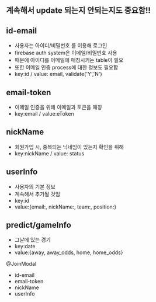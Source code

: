 ## 계속해서 update 되는지 안되는지도 중요함!!

## id-email ##
- 사용자는 아이디/비밀번호 를 이용해 로그인
- firebase auth system은 이메일/비밀번호 사용
- 때문에 아이디를 이메일에 매칭시키는 table이 필요
- 또한 이메일 인증 process에 대한 정보도 필요함
- key:id / value: email, validate('Y','N')

## email-token ##
- 이메일 인증을 위해 이메일과 토큰을 매칭
- key:email / value:eToken

## nickName ##
- 회원가입 시, 중복되는 닉네임이 있는지 확인을 위해
- key:nickName / value: status

## userInfo ##
- 사용자의 기본 정보
- 계속해서 추가될 것임
- key:id
- value:{email:, nickName:, team:, position:}


## predict/gameInfo ##
- 그날에 있는 경기
- key:date
- value:{away, away_odds, home, home_odds}







@JoinModal
- id-email
- email-token
- nickName
- userInfo
